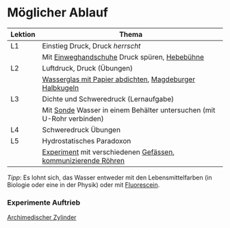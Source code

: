 # Möglicher Ablauf

|Lektion|Thema| 
| --- | --- |
|L1|Einstieg Druck, Druck *herrscht*|
|  | Mit [Einweghandschuhe](experiments/Einweghandschuhe.jpg) Druck spüren, [Hebebühne](experiments/Hydraulik.png) |
|L2| Luftdruck, Druck (Übungen)|
|  |[Wasserglas mit Papier abdichten](https://www.entdeckerlab.de/blog/wasserglas-papier-experiment/), [Magdeburger Halbkugeln](experiments/Luftdruck.png) |
|L3| Dichte und Schweredruck (Lernaufgabe)|
|  |Mit [Sonde](experiments/Sonden.png) Wasser in einem Behälter untersuchen (mit U-Rohr verbinden)|
|L4| Schweredruck Übungen |
|L5| Hydrostatisches Paradoxon |
|  | [Experiment](https://www.leifiphysik.de/mechanik/druck-und-auftrieb/versuche/hydrostatisches-paradoxon) mit verschiedenen [Gefässen](experiments/H-Paradoxon_Kraft.png), [kommunizierende Röhren](experiments/H-Paradoxon.png)|

*Tipp*: Es lohnt sich, das Wasser entweder mit den Lebensmittelfarben (in Biologie oder eine in der Physik) oder mit [Fluorescein](experiments/Wasser_faerben.png).

### Experimente Auftrieb

[Archimedischer Zylinder](
https://www.leifiphysik.de/mechanik/druck-und-auftrieb/versuche/versuch-von-archimedes)